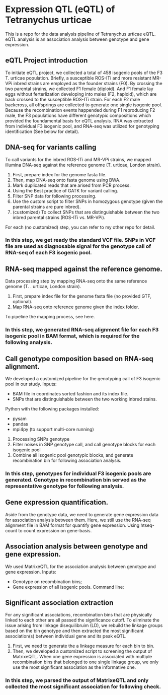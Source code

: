 # Expression QTL (eQTL) of Tetranychus urticae
This is a repo for the data analysis pipeline of Tetranychus urticae eQTL.
eQTL analysis is an association analysis between genotype and gene expression.

## eQTL Project introduction
  To initiate eQTL project, we collected a total of 458 isogenic pools of the F3 T. urticae population. Briefly, a susceptible ROS-ITi and more resistant MR-VPi inbred strains are employed as the founder strains (F0). By crossing the two parental strains, we collected F1 female (diploid). And F1 female lay eggs without ferterlization developing into males (F2, haploid), which are back crossed to the susceptible ROS-ITi strain. For each F2 male backcross, all offsprings are collected to generate one single isogenic pool. 
  Because the recombination events happended during F1 reproducing F2 male, the F3 populations have different genotypic compositions which provided the foundamental basis for eQTL analysis. RNA was extracted from individual F3 isogenic pool, and RNA-seq was utilized for genotyping identification (See below for detail). 
  
## DNA-seq for variants calling
To call variants for the inbred ROS-ITi and MR-VPi strains, we mapped illumina DNA-seq against the reference genome (T. urticae, London strain). 
1. First, prepare index for the genome fasta file.
2. Then, map DNA-seq onto fasta genome using BWA.
3. Mark duplicated reads that are arised from PCR process.
4. Using the Best practice of GATK for variant calling. 
5. Filter SNP data for following processing.
6. Use the custom script to filter SNPs in homozygous genotype (given the parental strains are pure inbred).
7. (customized) To collect SNPs that are distinguishable between the two inbred parental strains (ROS-ITi vs. MR-VPi).

For each (no customized) step, you can refer to my other repo for detail. 

### In this step, we get ready the standard VCF file. SNPs in VCF file are used as diagnosable signal for the genotype call of RNA-seq of each F3 isogenic pool. 

## RNA-seq mapped against the reference genome. 
Data processing step by mapping RNA-seq onto the same reference genome (T. . urticae, London strain). 
1. First, prepare index file for the genome fasta file (no provided GTF, optional).
2. Map RNA-seq onto reference genome given the index folder. 

To pipeline the mapping process, see here. 

### In this step, we generated RNA-seq alignment file for each F3 isogenic pool in BAM format, which is required for the following analysis. 

## Call genotype composition based on RNA-seq alignment.
We developed a customized pipeline for the genotyping call of F3 isogenic pool in our study. 
Inputs:
- BAM file in coordinates sorted fashion and its index file.
- SNPs that are distinguishable between the two working inbred stains. 

Python with the following packages installed:
- pysam
- pandas
- mpi4py (to support multi-core running)

1. Processing SNPs genotype
2. Filter noises in SNP genotype call, and call genotype blocks for each isogenic pool
3. Combine all isogenic pool genotypic blocks, and generate recombination bin for following association analysis. 

### In this step, genotypes for individual F3 isogenic pools are generated. Genotype in recombination bin served as the representative genotype for following analysis. 

## Gene expression quantification.
Aside from the genotype data, we need to generate gene expression data for association analysis between them. 
Here, we still use the RNA-seq alignment file in BAM format for quantify gene expression. 
Using htseq-count to count expression on gene-basis. 

## Association analysis between genotype and gene expression.
We used MatrixeQTL for the association analysis between genotype and gene expression. 
Inputs:
- Genotype on recombination bins;
- Gene expression of all isogenic pools.
Command line:

## Significant association extraction
For any significant associations, recombination bins that are physically linked to each other are all passed the significance cutoff. To eliminate the issue arising from linkage disequilibruim (LD), we rebuild the linkage groups based on the bin genotype and then extracted the most significant association(s) between individual gene and its peak eQTL. 

1. First, we need to generate the a linkage measure for each bin to bin. 
2. Then, we developed a customized script to screening the output of MatrixeQTL. When one gene expression is associated with multiple recombination bins that belonged to one single linkage group, we only use the most significant association as the informative one. 

### In this step, we parsed the output of MatrixeQTL and only collected the most significant association for following check. 




